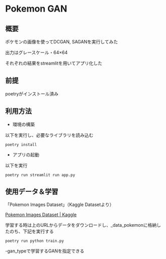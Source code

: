 # Pokemon GAN

## 概要

ポケモンの画像を使ってDCGAN, SAGANを実行してみた

出力はグレースケール・64×64

それぞれの結果をstreamlitを用いてアプリ化した


## 前提

poetryがインストール済み


## 利用方法

* 環境の構築

以下を実行し、必要なライブラリを読み込む

```
poetry install
```

* アプリの起動

以下を実行

```
poetry run streamlit run app.py
```


## 使用データ＆学習

「Pokemon Images Dataset」（Kaggle Datasetより）

[Pokemon Images Dataset | Kaggle](https://www.kaggle.com/kvpratama/pokemon-images-dataset)

学習する時は上のURLからデータをダウンロードし、_data_pokemonに格納したのち、下記を実行する

```
poetry run python train.py
```

-gan_typeで学習するGANを指定できる
